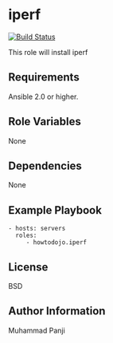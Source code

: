 iperf
=========

[![Build Status](https://travis-ci.org/howtodojo/ansible-iperf.svg?branch=master)](https://travis-ci.org/howtodojo/ansible-iperf)

This role will install iperf

Requirements
------------

Ansible 2.0 or higher.

Role Variables
--------------

None

Dependencies
------------

None

Example Playbook
----------------

    - hosts: servers
      roles:
         - howtodojo.iperf

License
-------

BSD

Author Information
------------------

Muhammad Panji